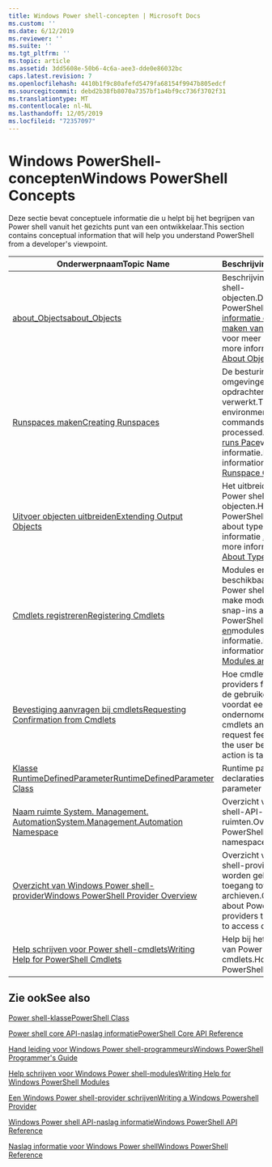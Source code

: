 ```yaml
---
title: Windows Power shell-concepten | Microsoft Docs
ms.custom: ''
ms.date: 6/12/2019
ms.reviewer: ''
ms.suite: ''
ms.tgt_pltfrm: ''
ms.topic: article
ms.assetid: 3dd5608e-50b6-4c6a-aee3-dde0e86032bc
caps.latest.revision: 7
ms.openlocfilehash: 4410b1f9c80afefd5479fa68154f9947b805edcf
ms.sourcegitcommit: debd2b38fb8070a7357bf1a4bf9cc736f3702f31
ms.translationtype: MT
ms.contentlocale: nl-NL
ms.lasthandoff: 12/05/2019
ms.locfileid: "72357097"
---
```

# <a name="windows-powershell-concepts"></a><span data-ttu-id="43874-102">Windows PowerShell-concepten</span><span class="sxs-lookup"><span data-stu-id="43874-102">Windows PowerShell Concepts</span></span>

<span data-ttu-id="43874-103">Deze sectie bevat conceptuele informatie die u helpt bij het begrijpen van Power shell vanuit het gezichts punt van een ontwikkelaar.</span><span class="sxs-lookup"><span data-stu-id="43874-103">This section contains conceptual information that will help you understand PowerShell from a developer's viewpoint.</span></span>

|<span data-ttu-id="43874-104">Onderwerpnaam</span><span class="sxs-lookup"><span data-stu-id="43874-104">Topic Name</span></span>|<span data-ttu-id="43874-105">Beschrijving</span><span class="sxs-lookup"><span data-stu-id="43874-105">Description</span></span>|
|----------------|-----------------|
|[<span data-ttu-id="43874-106">about_Objects</span><span class="sxs-lookup"><span data-stu-id="43874-106">about_Objects</span></span>](/powershell/module/microsoft.powershell.core/about/about_objects)|<span data-ttu-id="43874-107">Beschrijving van Power shell-objecten.</span><span class="sxs-lookup"><span data-stu-id="43874-107">Description of PowerShell objects.</span></span> <span data-ttu-id="43874-108">Zie [informatie over het maken van objecten](/powershell/module/microsoft.powershell.core/about/about_object_creation) voor meer informatie.</span><span class="sxs-lookup"><span data-stu-id="43874-108">For more information, see [About Object Creation](/powershell/module/microsoft.powershell.core/about/about_object_creation)</span></span>|
|[<span data-ttu-id="43874-109">Runspaces maken</span><span class="sxs-lookup"><span data-stu-id="43874-109">Creating Runspaces</span></span>](../hosting/creating-runspaces.md)|<span data-ttu-id="43874-110">De besturings omgevingen waarin opdrachten worden verwerkt.</span><span class="sxs-lookup"><span data-stu-id="43874-110">The operating environments where commands are processed.</span></span> <span data-ttu-id="43874-111">Zie de [klasse runs Pace](/dotnet/api/system.management.automation.runspaces.runspace)voor meer informatie.</span><span class="sxs-lookup"><span data-stu-id="43874-111">For more information, see [Runspace Class](/dotnet/api/system.management.automation.runspaces.runspace).</span></span>|
|[<span data-ttu-id="43874-112">Uitvoer objecten uitbreiden</span><span class="sxs-lookup"><span data-stu-id="43874-112">Extending Output Objects</span></span>](../cmdlet/extending-output-objects.md)|<span data-ttu-id="43874-113">Het uitbreiden van Power shell-objecten.</span><span class="sxs-lookup"><span data-stu-id="43874-113">How to extend PowerShell objects.</span></span> <span data-ttu-id="43874-114">Zie about types voor meer informatie [. ps1xml](/powershell/module/microsoft.powershell.core/about/about_types.ps1xml)</span><span class="sxs-lookup"><span data-stu-id="43874-114">For more information, see [About Types.ps1xml](/powershell/module/microsoft.powershell.core/about/about_types.ps1xml)</span></span>|
|[<span data-ttu-id="43874-115">Cmdlets registreren</span><span class="sxs-lookup"><span data-stu-id="43874-115">Registering Cmdlets</span></span>](../cmdlet/registering-cmdlets.md)|<span data-ttu-id="43874-116">Modules en modules beschikbaar maken in Power shell.</span><span class="sxs-lookup"><span data-stu-id="43874-116">How to make modules and snap-ins available in PowerShell.</span></span> <span data-ttu-id="43874-117">Zie [modules en](../cmdlet/modules-and-snap-ins.md)modules voor meer informatie.</span><span class="sxs-lookup"><span data-stu-id="43874-117">For more information, see [Modules and Snap-ins](../cmdlet/modules-and-snap-ins.md).</span></span>|
|[<span data-ttu-id="43874-118">Bevestiging aanvragen bij cmdlets</span><span class="sxs-lookup"><span data-stu-id="43874-118">Requesting Confirmation from Cmdlets</span></span>](../cmdlet/requesting-confirmation-from-cmdlets.md)|<span data-ttu-id="43874-119">Hoe cmdlets en providers feedback van de gebruiker aanvragen voordat een actie wordt ondernomen.</span><span class="sxs-lookup"><span data-stu-id="43874-119">How cmdlets and providers request feedback from the user before an action is taken.</span></span>|
|[<span data-ttu-id="43874-120">Klasse RuntimeDefinedParameter</span><span class="sxs-lookup"><span data-stu-id="43874-120">RuntimeDefinedParameter Class</span></span>](/dotnet/api/system.management.automation.runtimedefinedparameter)|<span data-ttu-id="43874-121">Runtime parameter declaraties.</span><span class="sxs-lookup"><span data-stu-id="43874-121">Runtime parameter declarations.</span></span>|
|[<span data-ttu-id="43874-122">Naam ruimte System. Management. Automation</span><span class="sxs-lookup"><span data-stu-id="43874-122">System.Management.Automation Namespace</span></span>](/dotnet/api/System.Management.Automation)|<span data-ttu-id="43874-123">Overzicht van Power shell-API-naam ruimten.</span><span class="sxs-lookup"><span data-stu-id="43874-123">Overview of PowerShell API namespaces.</span></span>|
|[<span data-ttu-id="43874-124">Overzicht van Windows Power shell-provider</span><span class="sxs-lookup"><span data-stu-id="43874-124">Windows PowerShell Provider Overview</span></span>](../provider/windows-powershell-provider-overview.md)|<span data-ttu-id="43874-125">Overzicht van Power shell-providers die worden gebruikt voor toegang tot gegevens archieven.</span><span class="sxs-lookup"><span data-stu-id="43874-125">Overview about PowerShell providers that are used to access data stores.</span></span>|
|[<span data-ttu-id="43874-126">Help schrijven voor Power shell-cmdlets</span><span class="sxs-lookup"><span data-stu-id="43874-126">Writing Help for PowerShell Cmdlets</span></span>](../help/writing-help-for-windows-powershell-cmdlets.md)|<span data-ttu-id="43874-127">Help bij het schrijven van Power shell-cmdlets.</span><span class="sxs-lookup"><span data-stu-id="43874-127">How to write PowerShell cmdlet Help.</span></span>|

## <a name="see-also"></a><span data-ttu-id="43874-128">Zie ook</span><span class="sxs-lookup"><span data-stu-id="43874-128">See also</span></span>

[<span data-ttu-id="43874-129">Power shell-klasse</span><span class="sxs-lookup"><span data-stu-id="43874-129">PowerShell Class</span></span>](/dotnet/api/system.management.automation.powershell)

[<span data-ttu-id="43874-130">Power shell core API-naslag informatie</span><span class="sxs-lookup"><span data-stu-id="43874-130">PowerShell Core API Reference</span></span>](/dotnet/api/?view=pscore-6.2.0)

[<span data-ttu-id="43874-131">Hand leiding voor Windows Power shell-programmeurs</span><span class="sxs-lookup"><span data-stu-id="43874-131">Windows PowerShell Programmer's Guide</span></span>](windows-powershell-programmer-s-guide.md)

[<span data-ttu-id="43874-132">Help schrijven voor Windows Power shell-modules</span><span class="sxs-lookup"><span data-stu-id="43874-132">Writing Help for Windows PowerShell Modules</span></span>](../module/writing-help-for-windows-powershell-modules.md)

[<span data-ttu-id="43874-133">Een Windows Power shell-provider schrijven</span><span class="sxs-lookup"><span data-stu-id="43874-133">Writing a Windows Powershell Provider</span></span>](../provider/writing-a-windows-powershell-provider.md)

[<span data-ttu-id="43874-134">Windows Power shell API-naslag informatie</span><span class="sxs-lookup"><span data-stu-id="43874-134">Windows PowerShell API Reference</span></span>](/dotnet/api/?view=powershellsdk-1.1.0)

[<span data-ttu-id="43874-135">Naslag informatie voor Windows Power shell</span><span class="sxs-lookup"><span data-stu-id="43874-135">Windows PowerShell Reference</span></span>](../windows-powershell-reference.md)